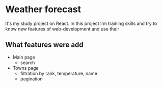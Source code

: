 # Weather forecast

It's my study project on React. In this project I'm training skills and try to know new features of web-development and use their

## What features were add

- Main page
  - search
- Towns page
  - filtration by rank, temperature, name
  - pagination
